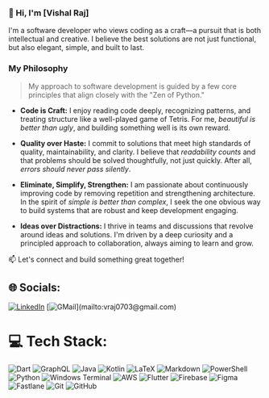 ### 👋 Hi, I'm [Vishal Raj]

I'm a software developer who views coding as a craft—a pursuit that is both intellectual and creative. I believe the best solutions are not just functional, but also elegant, simple, and built to last.

### My Philosophy

> My approach to software development is guided by a few core principles that align closely with the "Zen of Python."

* **Code is Craft:** I enjoy reading code deeply, recognizing patterns, and treating structure like a well-played game of Tetris. For me, *beautiful is better than ugly*, and building something well is its own reward.

* **Quality over Haste:** I commit to solutions that meet high standards of quality, maintainability, and clarity. I believe that *readability counts* and that problems should be solved thoughtfully, not just quickly. After all, *errors should never pass silently*.

* **Eliminate, Simplify, Strengthen:** I am passionate about continuously improving code by removing repetition and strengthening architecture. In the spirit of *simple is better than complex*, I seek the one obvious way to build systems that are robust and keep development engaging.

* **Ideas over Distractions:** I thrive in teams and discussions that revolve around ideas and solutions. I'm driven by a deep curiosity and a principled approach to collaboration, always aiming to learn and grow.

📫 Let's connect and build something great together!

## 🌐 Socials:
[![LinkedIn](https://img.shields.io/badge/LinkedIn-%230077B5.svg?logo=linkedin&logoColor=white)](https://www.linkedin.com/in/vraj0703/) [![GMail]([https://img.shields.io/badge/LinkedIn-%230077B5.svg?logo=linkedin&logoColor=white](https://img.shields.io/badge/Gmail-%230077B5.svg?logo=gmail&logoColor=white&color=red))](mailto:vraj0703@gmail.com) 


# 💻 Tech Stack:
![Dart](https://img.shields.io/badge/dart-%230175C2.svg?style=for-the-badge&logo=dart&logoColor=white) ![GraphQL](https://img.shields.io/badge/-GraphQL-E10098?style=for-the-badge&logo=graphql&logoColor=white) ![Java](https://img.shields.io/badge/java-%23ED8B00.svg?style=for-the-badge&logo=openjdk&logoColor=white) ![Kotlin](https://img.shields.io/badge/kotlin-%237F52FF.svg?style=for-the-badge&logo=kotlin&logoColor=white) ![LaTeX](https://img.shields.io/badge/latex-%23008080.svg?style=for-the-badge&logo=latex&logoColor=white) ![Markdown](https://img.shields.io/badge/markdown-%23000000.svg?style=for-the-badge&logo=markdown&logoColor=white) ![PowerShell](https://img.shields.io/badge/PowerShell-%235391FE.svg?style=for-the-badge&logo=powershell&logoColor=white) ![Python](https://img.shields.io/badge/python-3670A0?style=for-the-badge&logo=python&logoColor=ffdd54) ![Windows Terminal](https://img.shields.io/badge/Windows%20Terminal-%234D4D4D.svg?style=for-the-badge&logo=windows-terminal&logoColor=white) ![AWS](https://img.shields.io/badge/AWS-%23FF9900.svg?style=for-the-badge&logo=amazon-aws&logoColor=white) ![Flutter](https://img.shields.io/badge/Flutter-%2302569B.svg?style=for-the-badge&logo=Flutter&logoColor=white) ![Firebase](https://img.shields.io/badge/firebase-a08021?style=for-the-badge&logo=firebase&logoColor=ffcd34) ![Figma](https://img.shields.io/badge/figma-%23F24E1E.svg?style=for-the-badge&logo=figma&logoColor=white) ![Fastlane](https://img.shields.io/badge/fastlane-%2382bd4e.svg?style=for-the-badge&logo=fastlane&logoColor=black) ![Git](https://img.shields.io/badge/git-%23F05033.svg?style=for-the-badge&logo=git&logoColor=white) ![GitHub](https://img.shields.io/badge/github-%23121011.svg?style=for-the-badge&logo=github&logoColor=white)

